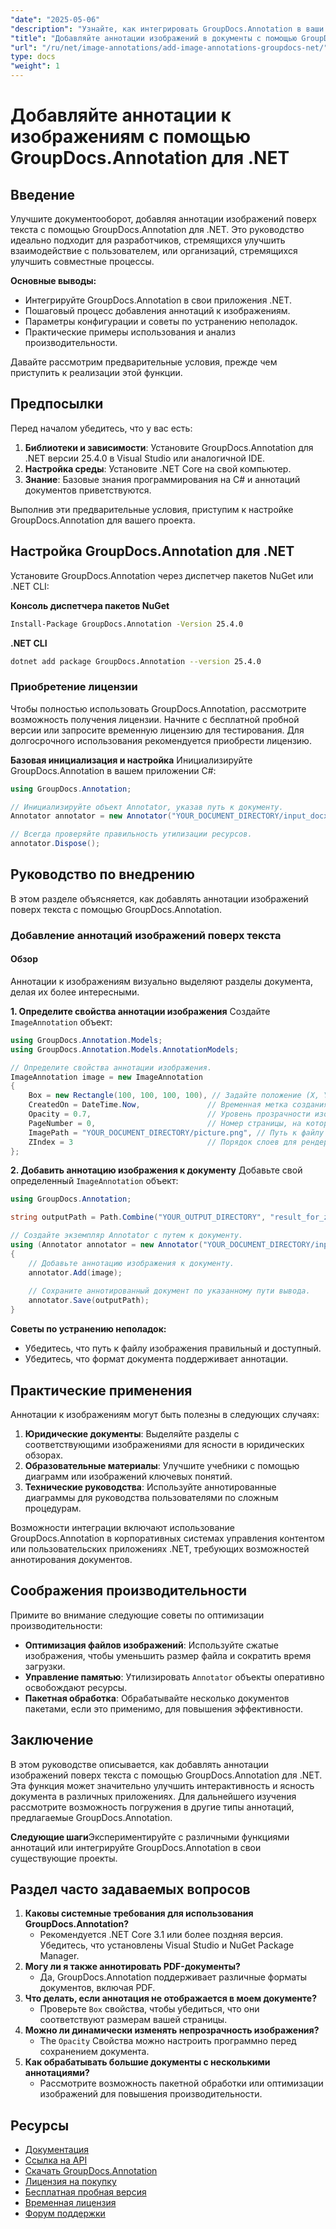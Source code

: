 ```yaml
---
"date": "2025-05-06"
"description": "Узнайте, как интегрировать GroupDocs.Annotation в ваши проекты .NET, чтобы улучшить документы с помощью аннотаций изображений. Улучшите взаимодействие пользователей и оптимизируйте совместную работу."
"title": "Добавляйте аннотации изображений в документы с помощью GroupDocs.Annotation для .NET"
"url": "/ru/net/image-annotations/add-image-annotations-groupdocs-net/"
type: docs
"weight": 1
---
```


# Добавляйте аннотации к изображениям с помощью GroupDocs.Annotation для .NET

## Введение

Улучшите документооборот, добавляя аннотации изображений поверх текста с помощью GroupDocs.Annotation для .NET. Это руководство идеально подходит для разработчиков, стремящихся улучшить взаимодействие с пользователем, или организаций, стремящихся улучшить совместные процессы.

**Основные выводы:**
- Интегрируйте GroupDocs.Annotation в свои приложения .NET.
- Пошаговый процесс добавления аннотаций к изображениям.
- Параметры конфигурации и советы по устранению неполадок.
- Практические примеры использования и анализ производительности.

Давайте рассмотрим предварительные условия, прежде чем приступить к реализации этой функции.

## Предпосылки
Перед началом убедитесь, что у вас есть:

1. **Библиотеки и зависимости**: Установите GroupDocs.Annotation для .NET версии 25.4.0 в Visual Studio или аналогичной IDE.
2. **Настройка среды**: Установите .NET Core на свой компьютер.
3. **Знание**: Базовые знания программирования на C# и аннотаций документов приветствуются.

Выполнив эти предварительные условия, приступим к настройке GroupDocs.Annotation для вашего проекта.

## Настройка GroupDocs.Annotation для .NET
Установите GroupDocs.Annotation через диспетчер пакетов NuGet или .NET CLI:

**Консоль диспетчера пакетов NuGet**
```bash
Install-Package GroupDocs.Annotation -Version 25.4.0
```

**.NET CLI**
```bash
dotnet add package GroupDocs.Annotation --version 25.4.0
```

### Приобретение лицензии
Чтобы полностью использовать GroupDocs.Annotation, рассмотрите возможность получения лицензии. Начните с бесплатной пробной версии или запросите временную лицензию для тестирования. Для долгосрочного использования рекомендуется приобрести лицензию.

**Базовая инициализация и настройка**
Инициализируйте GroupDocs.Annotation в вашем приложении C#:

```csharp
using GroupDocs.Annotation;

// Инициализируйте объект Annotator, указав путь к документу.
Annotator annotator = new Annotator("YOUR_DOCUMENT_DIRECTORY/input_docx.docx");

// Всегда проверяйте правильность утилизации ресурсов.
annotator.Dispose();
```

## Руководство по внедрению
В этом разделе объясняется, как добавлять аннотации изображений поверх текста с помощью GroupDocs.Annotation.

### Добавление аннотаций изображений поверх текста
#### Обзор
Аннотации к изображениям визуально выделяют разделы документа, делая их более интересными.

**1. Определите свойства аннотации изображения**
Создайте `ImageAnnotation` объект:

```csharp
using GroupDocs.Annotation.Models;
using GroupDocs.Annotation.Models.AnnotationModels;

// Определите свойства аннотации изображения.
ImageAnnotation image = new ImageAnnotation
{
    Box = new Rectangle(100, 100, 100, 100), // Задайте положение (X, Y) и размер (ширина, высота).
    CreatedOn = DateTime.Now,               // Временная метка создания аннотации.
    Opacity = 0.7,                          // Уровень прозрачности изображения.
    PageNumber = 0,                         // Номер страницы, на которой следует разместить аннотацию.
    ImagePath = "YOUR_DOCUMENT_DIRECTORY/picture.png", // Путь к файлу изображения, используемому для аннотации.
    ZIndex = 3                              // Порядок слоев для рендеринга аннотаций.
};
```

**2. Добавить аннотацию изображения к документу**
Добавьте свой определенный `ImageAnnotation` объект:

```csharp
using GroupDocs.Annotation;

string outputPath = Path.Combine("YOUR_OUTPUT_DIRECTORY", "result_for_zIndex.docx");

// Создайте экземпляр Annotator с путем к документу.
using (Annotator annotator = new Annotator("YOUR_DOCUMENT_DIRECTORY/input_docx.docx"))
{
    // Добавьте аннотацию изображения к документу.
    annotator.Add(image);
    
    // Сохраните аннотированный документ по указанному пути вывода.
    annotator.Save(outputPath);
}
```

**Советы по устранению неполадок:**
- Убедитесь, что путь к файлу изображения правильный и доступный.
- Убедитесь, что формат документа поддерживает аннотации.

## Практические применения
Аннотации к изображениям могут быть полезны в следующих случаях:

1. **Юридические документы**: Выделяйте разделы с соответствующими изображениями для ясности в юридических обзорах.
2. **Образовательные материалы**: Улучшите учебники с помощью диаграмм или изображений ключевых понятий.
3. **Технические руководства**: Используйте аннотированные диаграммы для руководства пользователями по сложным процедурам.

Возможности интеграции включают использование GroupDocs.Annotation в корпоративных системах управления контентом или пользовательских приложениях .NET, требующих возможностей аннотирования документов.

## Соображения производительности
Примите во внимание следующие советы по оптимизации производительности:
- **Оптимизация файлов изображений**: Используйте сжатые изображения, чтобы уменьшить размер файла и сократить время загрузки.
- **Управление памятью**: Утилизировать `Annotator` объекты оперативно освобождают ресурсы.
- **Пакетная обработка**: Обрабатывайте несколько документов пакетами, если это применимо, для повышения эффективности.

## Заключение
В этом руководстве описывается, как добавлять аннотации изображений поверх текста с помощью GroupDocs.Annotation для .NET. Эта функция может значительно улучшить интерактивность и ясность документа в различных приложениях. Для дальнейшего изучения рассмотрите возможность погружения в другие типы аннотаций, предлагаемые GroupDocs.Annotation.

**Следующие шаги**Экспериментируйте с различными функциями аннотаций или интегрируйте GroupDocs.Annotation в свои существующие проекты.

## Раздел часто задаваемых вопросов
1. **Каковы системные требования для использования GroupDocs.Annotation?**
   - Рекомендуется .NET Core 3.1 или более поздняя версия. Убедитесь, что установлены Visual Studio и NuGet Package Manager.
2. **Могу ли я также аннотировать PDF-документы?**
   - Да, GroupDocs.Annotation поддерживает различные форматы документов, включая PDF.
3. **Что делать, если аннотация не отображается в моем документе?**
   - Проверьте `Box` свойства, чтобы убедиться, что они соответствуют размерам вашей страницы.
4. **Можно ли динамически изменять непрозрачность изображения?**
   - The `Opacity` Свойства можно настроить программно перед сохранением документа.
5. **Как обрабатывать большие документы с несколькими аннотациями?**
   - Рассмотрите возможность пакетной обработки или оптимизации изображений для повышения производительности.

## Ресурсы
- [Документация](https://docs.groupdocs.com/annotation/net/)
- [Ссылка на API](https://reference.groupdocs.com/annotation/net/)
- [Скачать GroupDocs.Annotation](https://releases.groupdocs.com/annotation/net/)
- [Лицензия на покупку](https://purchase.groupdocs.com/buy)
- [Бесплатная пробная версия](https://releases.groupdocs.com/annotation/net/)
- [Временная лицензия](https://purchase.groupdocs.com/temporary-license/)
- [Форум поддержки](https://forum.groupdocs.com/c/annotation/)
